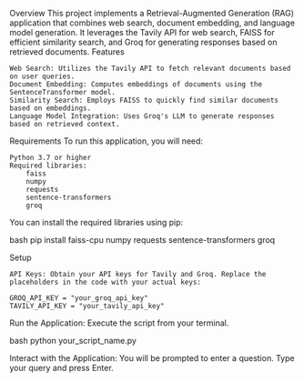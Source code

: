 Overview
This project implements a Retrieval-Augmented Generation (RAG) application that combines web search, document embedding, and language model generation. It leverages the Tavily API for web search, FAISS for efficient similarity search, and Groq for generating responses based on retrieved documents.
Features

    Web Search: Utilizes the Tavily API to fetch relevant documents based on user queries.
    Document Embedding: Computes embeddings of documents using the SentenceTransformer model.
    Similarity Search: Employs FAISS to quickly find similar documents based on embeddings.
    Language Model Integration: Uses Groq's LLM to generate responses based on retrieved context.

Requirements
To run this application, you will need:

    Python 3.7 or higher
    Required libraries:
        faiss
        numpy
        requests
        sentence-transformers
        groq

You can install the required libraries using pip:

bash
pip install faiss-cpu numpy requests sentence-transformers groq

Setup

    API Keys: Obtain your API keys for Tavily and Groq. Replace the placeholders in the code with your actual keys:

    GROQ_API_KEY = "your_groq_api_key"
    TAVILY_API_KEY = "your_tavily_api_key"

Run the Application: Execute the script from your terminal.

bash
python your_script_name.py

Interact with the Application: You will be prompted to enter a question. Type your query and press Enter.

